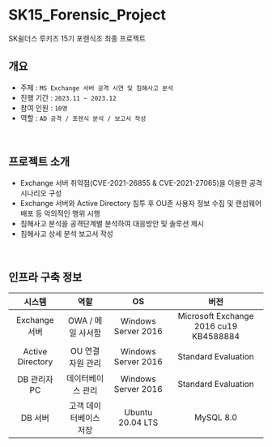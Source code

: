 # SK15_Forensic_Project
SK쉴더스 루키즈 15기 포렌식조 최종 프로젝트
## 개요
- 주제 : ```MS Exchange 서버 공격 시연 및 침해사고 분석```
- 진행 기간 : ```2023.11 ~ 2023.12```
- 참여 인원 : ```10명```
- 역할 : ```AD 공격 / 포렌식 분석 / 보고서 작성```  

</br>

## 프로젝트 소개
- Exchange 서버 취약점(CVE-2021-26855 & CVE-2021-27065)을 이용한 공격 시나리오 구성
- Exchange 서버와 Active Directory 침투 후 OU존 사용자 정보 수집 및 랜섬웨어 배포 등 악의적인 행위 시행
- 침해사고 분석을 공격단계별 분석하여 대응방안 및 솔루션 제시
- 침해사고 상세 분석 보고서 작성

</br>

## 인프라 구축 정보
|시스템|역할|OS|버전|
|:---:|:---:|:---:|:---:|
|Exchange 서버|OWA / 메일 사서함|Windows Server 2016|Microsoft Exchange 2016 cu19 KB4588884|
|Active Directory|OU 연결 자원 관리|Windows Server 2016|Standard Evaluation|
|DB 관리자 PC|데이터베이스 관리|Windows Server 2016|Standard Evaluation|
|DB 서버|고객 데이터베이스 저장|Ubuntu 20.04 LTS|MySQL 8.0|

